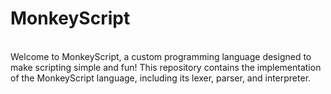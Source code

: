 <h1>MonkeyScript</h1>
<br>
Welcome to MonkeyScript, a custom programming language designed to make scripting simple and fun! This repository contains the implementation of the MonkeyScript language, including its lexer, parser, and interpreter.
